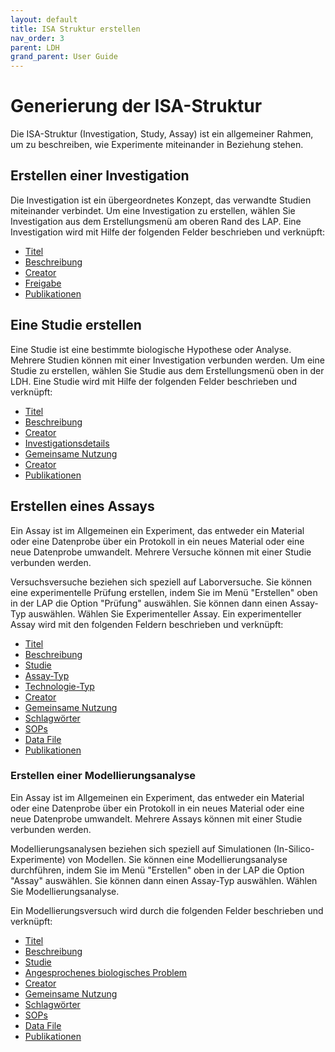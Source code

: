 ```yaml
---
layout: default
title: ISA Struktur erstellen
nav_order: 3
parent: LDH
grand_parent: User Guide
---
```


# Generierung der ISA-Struktur

Die ISA-Struktur (Investigation, Study, Assay) ist ein allgemeiner Rahmen, um zu beschreiben, wie Experimente miteinander in Beziehung stehen.

## Erstellen einer Investigation

Die Investigation ist ein übergeordnetes Konzept, das verwandte Studien miteinander verbindet. Um eine Investigation zu erstellen, wählen Sie Investigation aus dem Erstellungsmenü am oberen Rand des LAP.
Eine Investigation wird mit Hilfe der folgenden Felder beschrieben und verknüpft:

- [Titel](generic_linking_var.md#titel)
- [Beschreibung](generic_linking_var.md#beschreibung)
- [Creator ](generic_linking_var.md#creator)
- [Freigabe ](generic_linking_var.md#freigabe)
- [Publikationen](generic_linking_var.md#publikationen)

## Eine Studie erstellen

Eine Studie ist eine bestimmte biologische Hypothese oder Analyse. Mehrere Studien können mit einer Investigation verbunden werden. Um eine Studie zu erstellen, wählen Sie Studie aus dem Erstellungsmenü oben in der LDH.
Eine Studie wird mit Hilfe der folgenden Felder beschrieben und verknüpft:
- [Titel](generic_linking_var.md#titel)
- [Beschreibung](generic_linking_var.md#beschreibung)
- [Creator ](generic_linking_var.md#creator)
- [Investigationsdetails](generic_linking_var.md#details-zur-investigation)
- [Gemeinsame Nutzung](generic_linking_var.md#freigabe)
- [Creator ](generic_linking_var.md#creator)
- [Publikationen](generic_linking_var.md#publikationen)

## Erstellen eines Assays

Ein Assay ist im Allgemeinen ein Experiment, das entweder ein Material oder eine Datenprobe über ein Protokoll in ein neues Material oder eine neue Datenprobe umwandelt. Mehrere Versuche können mit einer Studie verbunden werden.

Versuchsversuche beziehen sich speziell auf Laborversuche. Sie können eine experimentelle Prüfung erstellen, indem Sie im Menü "Erstellen" oben in der LAP die Option "Prüfung" auswählen. Sie können dann einen Assay-Typ auswählen. Wählen Sie Experimenteller Assay.
Ein experimenteller Assay wird mit den folgenden Feldern beschrieben und verknüpft:
- [Titel](generic_linking_var.md#titel)
- [Beschreibung](generic_linking_var.md#beschreibung)
- [Studie](generic_linking_var.md#studie)
- [Assay-Typ](generic_linking_var.md#assay-typ)
- [Technologie-Typ](generic_linking_var.md#technologie-typ)
- [Creator ](generic_linking_var.md#creator)
- [Gemeinsame Nutzung](generic_linking_var.md#freigabe)
- [Schlagwörter](generic_linking_var.md#schlagwörter)
- [SOPs](generic_linking_var.md#sops)
- [Data File](generic_linking_var.md#data-files)
- [Publikationen](generic_linking_var.md#publikationen)

### Erstellen einer Modellierungsanalyse

Ein Assay ist im Allgemeinen ein Experiment, das entweder ein Material oder eine Datenprobe über ein Protokoll in ein neues Material oder eine neue Datenprobe umwandelt. Mehrere Assays können mit einer Studie verbunden werden.

Modellierungsanalysen beziehen sich speziell auf Simulationen (In-Silico-Experimente) von Modellen. Sie können eine Modellierungsanalyse durchführen, indem Sie im Menü "Erstellen" oben in der LAP die Option "Assay" auswählen. Sie können dann einen Assay-Typ auswählen. Wählen Sie Modellierungsanalyse.

Ein Modellierungsversuch wird durch die folgenden Felder beschrieben und verknüpft:
- [Titel](generic_linking_var.md#titel)
- [Beschreibung](generic_linking_var.md#beschreibung)
- [Studie](generic_linking_var.md#studie)
- [Angesprochenes biologisches Problem](generic_linking_var.md#angesprochenes-biologisches-problem)
- [Creator ](generic_linking_var.md#creator)
- [Gemeinsame Nutzung](generic_linking_var.md#freigabe)
- [Schlagwörter](generic_linking_var.md#schlagwörter)
- [SOPs](generic_linking_var.md#sops)
- [Data File](generic_linking_var.md#data-files)
- [Publikationen](generic_linking_var.md#publikationen)
